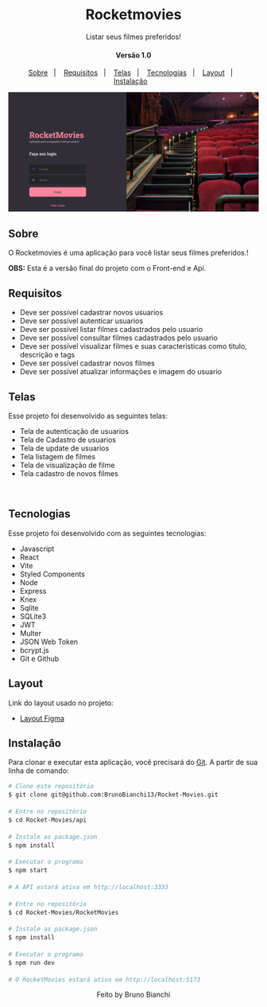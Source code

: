 ﻿<h1 align="center"> Rocketmovies </h1>
<p align="center">Listar seus filmes preferidos!</p>

<h4 align="center">Versão 1.0</h4>
<p align="center">
<a href="#sobre">Sobre</a>&nbsp;&nbsp;&nbsp;|&nbsp;&nbsp;&nbsp;
<a href="#requisitos">Requisitos</a>&nbsp;&nbsp;&nbsp;|&nbsp;&nbsp;&nbsp;
<a href="#telas">Telas</a>&nbsp;&nbsp;&nbsp;|&nbsp;&nbsp;&nbsp;
<a href="#tecnologias">Tecnologias</a>&nbsp;&nbsp;&nbsp;|&nbsp;&nbsp;&nbsp;
<a href="#layout">Layout</a>&nbsp;&nbsp;&nbsp;|&nbsp;&nbsp;&nbsp;
<a href="#instalação">Instalação</a>&nbsp;&nbsp;&nbsp;
<br>

<p align="center">
<img alt="" src="./Rm1.png">

## Sobre

O Rocketmovies é uma aplicação para você  listar seus filmes preferidos.!

**OBS:** Esta é a versão final do projeto com o Front-end e Api.

## Requisitos

- Deve ser possível cadastrar novos usuarios
- Deve ser possível autenticar usuarios
- Deve ser possível listar filmes cadastrados pelo usuario
- Deve ser possível consultar filmes cadastrados pelo usuario
- Deve ser possível visualizar filmes e suas caracteristicas como titulo, descrição e tags
- Deve ser possível cadastrar novos filmes
- Deve ser possível atualizar informações e imagem do usuario


## Telas
Esse projeto foi desenvolvido as seguintes telas:

- Tela de autenticação de usuarios 
- Tela de Cadastro de usuarios
- Tela de update de usuarios
- Tela listagem de filmes
- Tela de visualização de filme
- Tela cadastro de novos filmes

<p align="center">
  <img alt="" src="./src/assets/Rm1.png">
  <img alt="" src="./src/assets/Rm2.png">
  <img alt="" src="./src/assets/Rm3.png">
  <img alt="" src="./src/assets/Rm4.png">
  <img alt="" src="./src/assets/Rm5.png">
  <img alt="" src="./src/assets/Rm6.png">
</p>


## Tecnologias
Esse projeto foi desenvolvido com as seguintes tecnologias:

- Javascript
- React
- Vite
- Styled Components
- Node
- Express
- Knex
- Sqlite
- SQLite3
- JWT
- Multer
- JSON Web Token
- bcrypt.js
- Git e Github

## Layout

Link do layout usado no projeto:

- [Layout Figma](https://www.figma.com/file/UObYagRzmvi5PY4HhmzEHM/RocketMovies/duplicate?type=design&node-id=0-1&mode=design)

## Instalação 

Para clonar e executar esta aplicação, você precisará do [Git](https://git-scm.com/). A partir de sua linha de comando:

```bash
# Clone este repositório
$ git clone git@github.com:BrunoBianchi13/Rocket-Movies.git

# Entre no repositório
$ cd Rocket-Movies/api

# Instale as package.json
$ npm install

# Executar o programa
$ npm start

# A API estará ativa em http://localhost:3333

# Entre no repositório
$ cd Rocket-Movies/RocketMovies

# Instale as package.json
$ npm install

# Executar o programa
$ npm run dev

# O RocketMovies estará ativo em http://localhost:5173

```


<p align="center">
Feito by Bruno Bianchi
</p>
